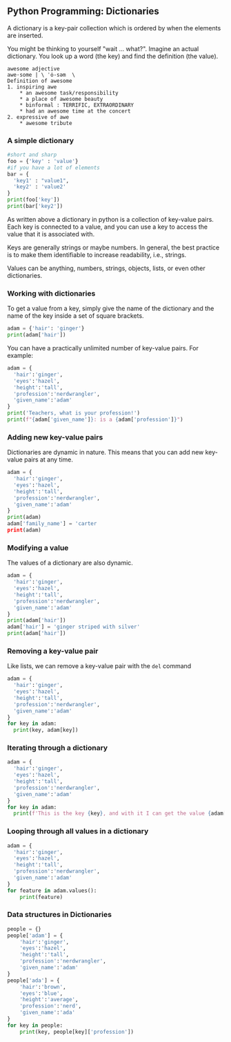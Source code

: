 ## Python Programming: Dictionaries

A dictionary is a key-pair collection which is ordered by when the elements are inserted. 

You might be thinking to yourself "wait ... what?".  Imagine an actual dictionary. You look up a word (the key) and find the definition (the value). 

```
awesome adjective
awe·​some | \ ˈȯ-səm  \
Definition of awesome
1. inspiring awe
    * an awesome task/responsibility
    * a place of awesome beauty
    * binformal : TERRIFIC, EXTRAORDINARY
    * had an awesome time at the concert
2. expressive of awe
    * awesome tribute
```

### A simple dictionary
```python
#short and sharp
foo = {'key' : 'value'}
#if you have a lot of elements
bar = {
  'key1' : "value1",
  'key2' : 'value2'
}
print(foo['key'])
print(bar['key2'])
```

As written above a dictionary in python is a collection of key-value pairs. Each key is connected to a value, and you can use a key to access the value that it is associated with. 

Keys are generally strings or maybe numbers. In general, the best practice is to make them identifiable to increase readability, i.e., strings. 

Values can be anything, numbers, strings, objects, lists, or even other dictionaries. 

### Working with dictionaries

To get a value from a key, simply give the name of the dictionary and the name of the key inside a set of square brackets. 

```python
adam = {'hair': 'ginger'}
print(adam['hair'])
```

You can have a practically unlimited number of key-value pairs. For example: 

```python
adam = {
  'hair':'ginger',
  'eyes':'hazel',
  'height':'tall',
  'profession':'nerdwrangler',
  'given_name':'adam'
}
print('Teachers, what is your profession!')
print(f"{adam['given_name']}: is a {adam['profession']}")
```

### Adding new key-value pairs

Dictionaries are dynamic in nature. This means that you can add new key-value pairs at any time. 

```python
adam = {
  'hair':'ginger',
  'eyes':'hazel',
  'height':'tall',
  'profession':'nerdwrangler',
  'given_name':'adam'
}
print(adam)
adam['family_name'] = 'carter
print(adam)
```

### Modifying a value 
The values of a dictionary are also dynamic. 
```python
adam = {
  'hair':'ginger',
  'eyes':'hazel',
  'height':'tall',
  'profession':'nerdwrangler',
  'given_name':'adam'
}
print(adam['hair'])
adam['hair'] = 'ginger striped with silver'
print(adam['hair'])
```

### Removing a key-value pair
Like lists, we can remove a key-value pair with the `del` command
```python
adam = {
  'hair':'ginger',
  'eyes':'hazel',
  'height':'tall',
  'profession':'nerdwrangler',
  'given_name':'adam'
}
for key in adam:
  print(key, adam[key])
```
### Iterating through a dictionary

```python
adam = {
  'hair':'ginger',
  'eyes':'hazel',
  'height':'tall',
  'profession':'nerdwrangler',
  'given_name':'adam'
}
for key in adam:
  print(f'This is the key {key}, and with it I can get the value {adam[key]}')
```

### Looping through all values in a dictionary

```python
adam = {
  'hair':'ginger',
  'eyes':'hazel',
  'height':'tall',
  'profession':'nerdwrangler',
  'given_name':'adam'
}
for feature in adam.values():
    print(feature)
```

### Data structures in Dictionaries
```python
people = {}
people['adam'] = {
    'hair':'ginger',
    'eyes':'hazel',
    'height':'tall',
    'profession':'nerdwrangler',
    'given_name':'adam'
}
people['ada'] = {
    'hair':'brown',
    'eyes':'blue',
    'height':'average',
    'profession':'nerd',
    'given_name':'ada'
}
for key in people:
    print(key, people[key]['profession'])
```
